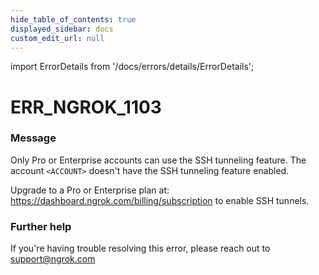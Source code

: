 ```yaml
---
hide_table_of_contents: true
displayed_sidebar: docs
custom_edit_url: null
---
```


import ErrorDetails from '/docs/errors/details/ErrorDetails';

# ERR_NGROK_1103

### Message
Only Pro or Enterprise accounts can use the SSH tunneling feature.
The account `<ACCOUNT>` doesn't have the SSH tunneling feature enabled. 

Upgrade to a Pro or Enterprise plan at: https://dashboard.ngrok.com/billing/subscription to enable SSH tunnels.

### Further help
If you're having trouble resolving this error, please reach out to [support@ngrok.com](mailto:support@ngrok.com?subject=Help%20with%20ERR_NGROK_1103)

<ErrorDetails error='err_ngrok_1103' />

